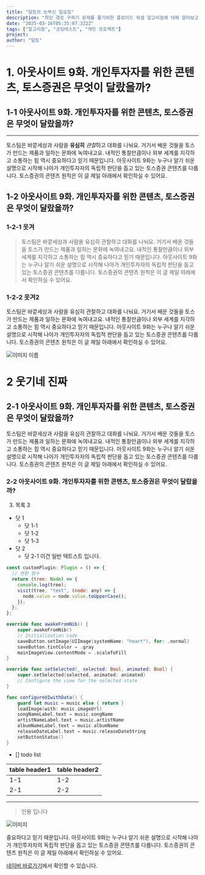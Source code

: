 ```yaml
---
title: "달토의 눈부신 일요일"
description: "최단 경로 구하기 문제를 풀기위한 플로이드 워셜 알고리즘에 대해 알아보고 다익스트라 알고리즘과의 차이를 탐구해 봅니다."
date: "2025-03-16T05:35:07.322Z"
tags: ["알고리즘", "코딩테스트", "개인 프로젝트"]
project:
author: "달토"
---
```


# 1. 아웃사이트 9화. 개인투자자를 위한 콘텐츠, 토스증권은 무엇이 달랐을까?

## 1-1 아웃사이트 9화. 개인투자자를 위한 콘텐츠, 토스증권은 무엇이 달랐을까?

---

토스팀은 바깥세상과 사람을 **유심히** *관찰*하고 대화를 나눠요. 거기서 배운 것들을 토스가 만드는 제품과 일하는 문화에 녹여내고요. 내적인 통찰만큼이나 외부 세계를 지각하고 소통하는 힘 역시 중요하다고 믿기 때문입니다. 아웃사이트 9화는 누구나 알기 쉬운 설명으로 시작해 나아가 개인투자자의 독립적 판단을 돕고 있는 토스증권 콘텐츠를 다룹니다. 토스증권의 콘텐츠 원칙은 이 글 제일 아래에서 확인하실 수 있어요.

## 1-2 아웃사이트 9화. 개인투자자를 위한 콘텐츠, 토스증권은 무엇이 달랐을까?

### 1-2-1 웃겨

> 토스팀은 바깥세상과 사람을 유심히 관찰하고 대화를 나눠요. 거기서 배운 것들을 토스가 만드는 제품과 일하는 문화에 녹여내고요. 내적인 통찰만큼이나 외부 세계를 지각하고 소통하는 힘 역시 중요하다고 믿기 때문입니다. 아웃사이트 9화는 누구나 알기 쉬운 설명으로 시작해 나아가 개인투자자의 독립적 판단을 돕고 있는 토스증권 콘텐츠를 다룹니다. 토스증권의 콘텐츠 원칙은 이 글 제일 아래에서 확인하실 수 있어요.

### 1-2-2 웃겨2

토스팀은 바깥세상과 사람을 유심히 관찰하고 대화를 나눠요. 거기서 배운 것들을 토스가 만드는 제품과 일하는 문화에 녹여내고요. 내적인 통찰만큼이나 외부 세계를 지각하고 소통하는 힘 역시 중요하다고 믿기 때문입니다. 아웃사이트 9화는 누구나 알기 쉬운 설명으로 시작해 나아가 개인투자자의 독립적 판단을 돕고 있는 토스증권 콘텐츠를 다룹니다. 토스증권의 콘텐츠 원칙은 이 글 제일 아래에서 확인하실 수 있어요.

![이미지 이름](https://static.toss.im/ipd-tcs/toss_core/live/c9e62403-728e-4e20-93ff-275d8e8bdcdd/inner-outsight-0312-3.png)

# 2 웃기네 진짜

## 2-1 아웃사이트 9화. 개인투자자를 위한 콘텐츠, 토스증권은 무엇이 달랐을까?

토스팀은 바깥세상과 사람을 유심히 관찰하고 대화를 나눠요. 거기서 배운 것들을 토스가 만드는 제품과 일하는 문화에 녹여내고요. 내적인 통찰만큼이나 외부 세계를 지각하고 소통하는 힘 역시 중요하다고 믿기 때문입니다. 아웃사이트 9화는 누구나 알기 쉬운 설명으로 시작해 나아가 개인투자자의 독립적 판단을 돕고 있는 토스증권 콘텐츠를 다룹니다. 토스증권의 콘텐츠 원칙은 이 글 제일 아래에서 확인하실 수 있어요.

### 2-2 아웃사이트 9화. 개인투자자를 위한 콘텐츠, 토스증권은 무엇이 달랐을까?

3. 목록 3

- 닷 1
  - 닷 1-1
  - 닷 1-2
  - 닷 1-3
- 닷 2
  - 닷 2-1
    이건 일반 텍트스트 입니다.

```jsx
const customPlugin: Plugin = () => {
  // 변환 함수
  return (tree: Node) => {
    console.log(tree);
    visit(tree, "text", (node: any) => {
      node.value = node.value.toUpperCase();
    });
  };
};
```

```swift
override func awakeFromNib() {
    super.awakeFromNib()
    // Initialization code
    saveButton.setImage(UIImage(systemName: "heart"), for: .normal)
    saveButton.tintColor = .gray
    mainImageView.contentMode = .scaleToFill
}

override func setSelected(_ selected: Bool, animated: Bool) {
    super.setSelected(selected, animated: animated)
    // Configure the view for the selected state
}

func configureUIwithData() {
    guard let music = music else { return }
    loadImage(with: music.imageUrl)
    songNameLabel.text = music.songName
    artistNameLabel.text = music.artistName
    albumNameLabel.text = music.albumName
    releaseDateLabel.text = music.releaseDateString
    setButtonStatus()
}
```

- [] todo list

| table header1 | table header2 |
| ------------- | ------------- |
| 1-1           | 1-2           |
| 2-1           | 2-2           |

---

> 인용 입니다

![이미지](/dalssiLogo.png)

<aside color="red">
중요하다고 믿기 때문입니다. 아웃사이트 9화는 누구나 알기 쉬운 설명으로 시작해 나아가 개인투자자의 독립적 판단을 돕고 있는 토스증권 콘텐츠를 다룹니다. 토스증권의 콘텐츠 원칙은 이 글 제일 아래에서 확인하실 수 있어요.
</aside>

[네이버 바로가기](http://www.naver.com/)에서 확인할 수 있습니다.
